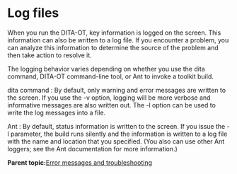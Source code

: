 # Log files

When you run the DITA-OT, key information is logged on the screen. This information can also be written to a log file. If you encounter a problem, you can analyze this information to determine the source of the problem and then take action to resolve it.

The logging behavior varies depending on whether you use the dita command, DITA-OT command-line tool, or Ant to invoke a toolkit build.

dita command
:   By default, only warning and error messages are written to the screen. If you use the -v option, logging will be more verbose and informative messages are also written out. The -l option can be used to write the log messages into a file.

Ant
:   By default, status information is written to the screen. If you issue the -l parameter, the build runs silently and the information is written to a log file with the name and location that you specified. \(You also can use other Ant loggers; see the Ant documentation for more information.\)

**Parent topic:**[Error messages and troubleshooting](../user-guide/troubleshooting-overview.md)

